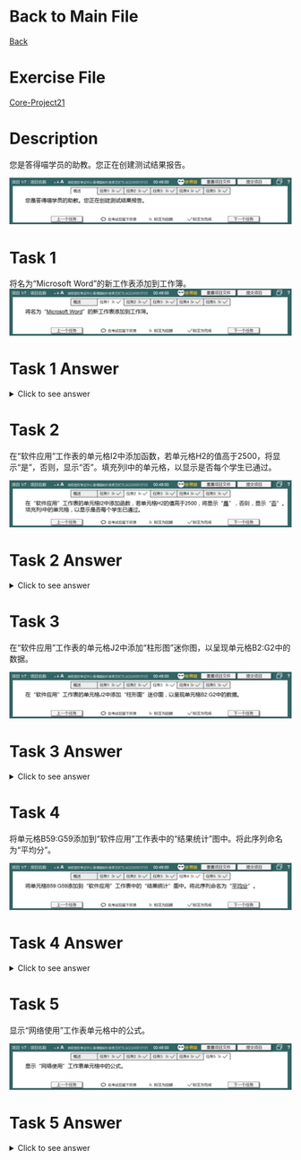 # Back to Main File
[Back](../README.md)

# Exercise File
[Core-Project21](MOS-Excel2016-Core-Project21.xlsx)

# Description
您是答得喵学员的助教。您正在创建测试结果报告。

![Description](Task/desc.jpg)
# Task 1
将名为“Microsoft Word”的新工作表添加到工作簿。
![Task1](Task/Task1.jpg)
# Task 1 Answer
<details>
  <summary>Click to see answer</summary>

![Task1_Answer](Excel2016-Core-Project21-Answer/P21-T1.gif)
</details>

# Task 2
在“软件应用”工作表的单元格I2中添加函数，若单元格H2的值高于2500，将显示“是”，否则，显示“否”。填充列I中的单元格，以显示是否每个学生已通过。

![Task2](Task/Task2.jpg)
# Task 2 Answer
<details>
  <summary>Click to see answer</summary>

![Task2_Answer](Excel2016-Core-Project21-Answer/P21-T2.gif)
</details>

# Task 3
在“软件应用”工作表的单元格J2中添加“柱形图”迷你图，以呈现单元格B2:G2中的数据。

![Task3](Task/Task3.jpg)
# Task 3 Answer
<details>
  <summary>Click to see answer</summary>

![Task3_Answer](Excel2016-Core-Project21-Answer/P21-T3.gif)
</details>


# Task 4
将单元格B59:G59添加到“软件应用”工作表中的“结果统计”图中。将此序列命名为“平均分”。

![Task4](Task/Task4.jpg)
# Task 4 Answer
<details>
  <summary>Click to see answer</summary>

![Task4_Answer](Excel2016-Core-Project21-Answer/P21-T4.gif)
</details>

# Task 5
显示“网络使用”工作表单元格中的公式。

![Task5](Task/Task5.jpg)
# Task 5 Answer
<details>
  <summary>Click to see answer</summary>

![Task5_Answer](Excel2016-Core-Project21-Answer/P21-T5.gif)
</details>